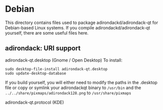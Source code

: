 
Debian
====================
This directory contains files used to package adirondackd/adirondack-qt
for Debian-based Linux systems. If you compile adirondackd/adirondack-qt yourself, there are some useful files here.

## adirondack: URI support ##


adirondack-qt.desktop  (Gnome / Open Desktop)
To install:

	sudo desktop-file-install adirondack-qt.desktop
	sudo update-desktop-database

If you build yourself, you will either need to modify the paths in
the .desktop file or copy or symlink your adirondackqt binary to `/usr/bin`
and the `../../share/pixmaps/adirondack128.png` to `/usr/share/pixmaps`

adirondack-qt.protocol (KDE)

